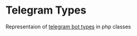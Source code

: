 # Telegram Types

Representaion of [telegram bot types](https://core.telegram.org/bots/api#available-types) in php classes